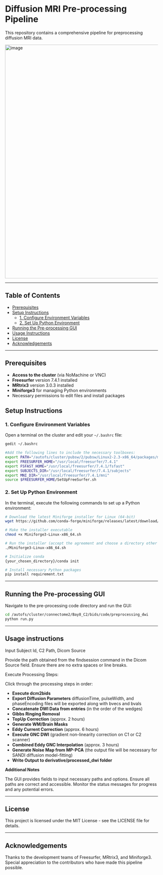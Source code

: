 # Diffusion MRI Pre-processing Pipeline

This repository contains a comprehensive pipeline for preprocessing diffusion MRI data. 

<img width="771" alt="image" src="https://github.com/user-attachments/assets/de90d5e8-03b0-4e97-b7bc-ef2e6863b328">

---

## Table of Contents

- [Prerequisites](#prerequisites)
- [Setup Instructions](#setup-instructions)
  - [1. Configure Environment Variables](#1-configure-environment-variables)
  - [2. Set Up Python Environment](#2-set-up-python-environment)
- [Running the Pre-processing GUI](#running-the-pre-processing-gui)
- [Usage Instructions](#usage-instructions)
- [License](#license)
- [Acknowledgements](#acknowledgements)

---

## Prerequisites

- **Access to the cluster** (via NoMachine or VNC)
- **Freesurfer** version 7.4.1 installed 
- **MRtrix3** version 3.0.3 installed
- **Miniforge3** for managing Python environments
- Necessary permissions to edit files and install packages

## Setup Instructions

### 1. Configure Environment Variables

Open a terminal on the cluster and edit your `~/.bashrc` file:

```bash
gedit ~/.bashrc

#Add the following lines to include the necessary toolboxes:
export PATH="/autofs/cluster/pubsw/2/pubsw/Linux2-2.3-x86_64/packages/mrtrix/3.0.3/bin:$PATH"
export FREESURFER_HOME="/usr/local/freesurfer/7.4.1"
export FSFAST_HOME="/usr/local/freesurfer/7.4.1/fsfast"
export SUBJECTS_DIR="/usr/local/freesurfer/7.4.1/subjects"
export MNI_DIR="/usr/local/freesurfer/7.4.1/mni"
source $FREESURFER_HOME/SetUpFreeSurfer.sh

```
### 2. Set Up Python Environment
In the terminal, execute the following commands to set up a Python environment:
```bash
# Download the latest Miniforge installer for Linux (64-bit)
wget https://github.com/conda-forge/miniforge/releases/latest/download/Miniforge3-Linux-x86_64.sh

# Make the installer executable
chmod +x Miniforge3-Linux-x86_64.sh

# Run the installer (accept the agreement and choose a directory other than the home directory)
./Miniforge3-Linux-x86_64.sh

# Initialize conda
{your_chosen_directory}/conda init

# Install necessary Python packages
pip install requirement.txt
```
---
## Running the Pre-processing GUI
Navigate to the pre-processing code directory and run the GUI:
```bash
cd /autofs/cluster/connectome2/Bay8_C2/bids/code/preprocessing_dwi
python run.py
```
---
## Usage instructions

Input Subject Id, C2 Path, Dicom Source

Provide the path obtained from the findsession command in the Dicom Source field.
Ensure there are no extra spaces or line breaks.

Execute Processing Steps:

Click through the processing steps in order:
- **Execute dcm2bids**
- **Export Diffusion Parameters** diffusionTime, pulseWidth, and phaseEncoding files will be exported along with bvecs and bvals
- **Concatenate DWI Data from entries** (in the order of the wedges)
- **Gibbs Ringing Removal**
- **TopUp Correction** (approx. 2 hours)
- **Generate WM/Brain Masks**
- **Eddy Current Correction** (approx. 6 hours)
- **Execute GNC DWI** (gradient non-linearity correction on C1 or C2 scanner)
- **Combined Eddy GNC Interpolation** (approx. 3 hours)
- **Generate Noise Map from MP-PCA** (the output file will be necessary for SANDI diffusion model-fitting)
- **Write Output to derivative/processed_dwi folder**

**Additional Notes**

The GUI provides fields to input necessary paths and options.
Ensure all paths are correct and accessible.
Monitor the status messages for progress and any potential errors.

---
## License
This project is licensed under the MIT License - see the LICENSE file for details.

---
## Acknowledgements
Thanks to the development teams of Freesurfer, MRtrix3, and Miniforge3.
Special appreciation to the contributors who have made this pipeline possible.





